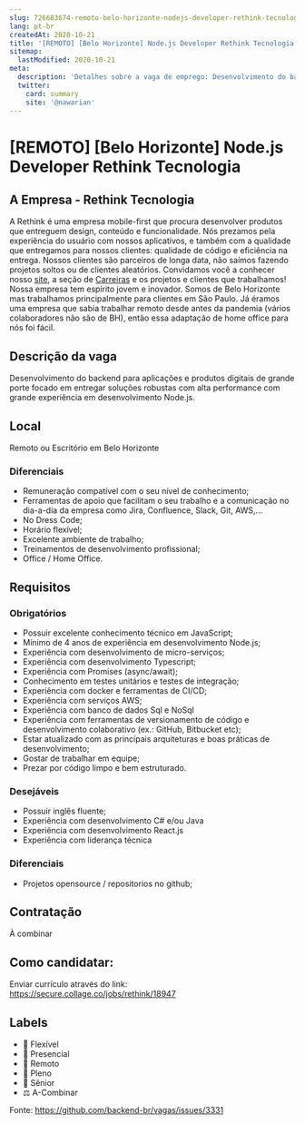 ```yaml
---
slug: 726683674-remoto-belo-horizonte-nodejs-developer-rethink-tecnologia
lang: pt-br
createdAt: 2020-10-21
title: '[REMOTO] [Belo Horizonte] Node.js Developer Rethink Tecnologia - Vaga de Emprego'
sitemap:
  lastModified: 2020-10-21
meta:
  description: 'Detalhes sobre a vaga de emprego: Desenvolvimento do backend para aplicações e produtos digitais de grande porte focado em entregar soluções robustas com alta performance com grande experiência em desenvolvimento Node.js.'
  twitter:
    card: summary
    site: '@nawarian'
---
```


# [REMOTO] [Belo Horizonte] Node.js Developer Rethink Tecnologia

## A Empresa - Rethink Tecnologia
A Rethink é uma empresa mobile-first que procura desenvolver produtos que entreguem design, conteúdo e funcionalidade.
Nós prezamos pela experiência do usuário com nossos aplicativos, e também com a qualidade que entregamos para nossos clientes: qualidade de código e eficiência na entrega.
Nossos clientes são parceiros de longa data, não saímos fazendo projetos soltos ou de clientes aleatórios. Convidamos você a conhecer nosso [site](https://rethink.dev), a seção de [Carreiras](https://rethink.dev/carreiras) e os projetos e clientes que trabalhamos!
Nossa empresa tem espírito jovem e inovador. Somos de Belo Horizonte mas trabalhamos principalmente para clientes em São Paulo. Já éramos uma empresa que sabia trabalhar remoto desde antes da pandemia (vários colaboradores não são de BH), então essa adaptação de home office para nós foi fácil.

## Descrição da vaga
Desenvolvimento do backend para aplicações e produtos digitais de grande porte focado em entregar soluções robustas com alta performance com grande experiência em desenvolvimento Node.js.

## Local
Remoto ou Escritório em Belo Horizonte

### Diferenciais
- Remuneração compatível com o seu nível de conhecimento;
- Ferramentas de apoio que facilitam o seu trabalho e a comunicação no dia-a-dia da empresa como Jira, Confluence, Slack, Git, AWS,...
- No Dress Code;
- Horário flexível;
- Excelente ambiente de trabalho;
- Treinamentos de desenvolvimento profissional;
- Office / Home Office.

## Requisitos
### Obrigatórios
- Possuir excelente conhecimento técnico em JavaScript;
- Mínimo de 4 anos de experiência em desenvolvimento Node.js;
- Experiência com desenvolvimento de micro-serviços;
- Experiência com desenvolvimento Typescript;
- Experiência com Promises (async/await);
- Conhecimento em testes unitários e testes de integração;
- Experiência com docker e ferramentas de CI/CD;
- Experiência com serviços AWS;
- Experiência com banco de dados Sql e NoSql
- Experiência com ferramentas de versionamento de código e desenvolvimento colaborativo (ex.: GitHub, Bitbucket etc);
- Estar atualizado com as principais arquiteturas e boas práticas de desenvolvimento;
- Gostar de trabalhar em equipe;
- Prezar por código limpo e bem estruturado.
### Desejáveis
- Possuir inglês fluente;
- Experiência com desenvolvimento C# e/ou Java
- Experiência com desenvolvimento React.js
- Experiência com liderança técnica
### Diferenciais
- Projetos opensource / repositorios no github;

## Contratação
À combinar

## Como candidatar:
Enviar currículo através do link: https://secure.collage.co/jobs/rethink/18947

## Labels
- 🏢 Flexível
- 🏢 Presencial
- 🏢 Remoto
- 👨 Pleno
- 👴 Sênior
- ⚖️ A-Combinar


Fonte: https://github.com/backend-br/vagas/issues/3331